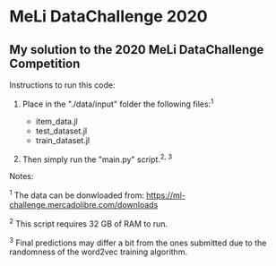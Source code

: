 # MeLi DataChallenge 2020

## My solution to the 2020 MeLi DataChallenge Competition

Instructions to run this code:

1. Place in the "./data/input" folder the following files:<sup>1</sup>
	- item_data.jl
	- test_dataset.jl
	- train_dataset.jl

2. Then simply run the "main.py" script.<sup>2, 3</sup>


Notes:

<sup>1</sup> The data can be donwloaded from: https://ml-challenge.mercadolibre.com/downloads

<sup>2</sup> This script requires 32 GB of RAM to run.

<sup>3</sup> Final predictions may differ a bit from the ones submitted due to the randomness of the word2vec training algorithm.
